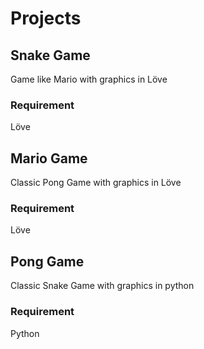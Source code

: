 # Projects
## Snake Game
Game like Mario with graphics in Löve

### Requirement
Löve

## Mario Game
Classic Pong Game with graphics in Löve

### Requirement
Löve
## Pong Game
Classic Snake Game with graphics in python

### Requirement 
Python
